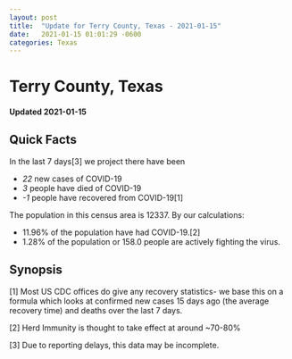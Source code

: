 ```yaml
---
layout: post
title:  "Update for Terry County, Texas - 2021-01-15"
date:   2021-01-15 01:01:29 -0600
categories: Texas
---
```


# Terry County, Texas
#### Updated 2021-01-15

## Quick Facts

In the last 7 days[3] we project there have been
- *22* new cases of COVID-19
- *3* people have died of COVID-19
- *-1* people have recovered from COVID-19[1]

The population in this census area is 12337. By our calculations:
- 11.96% of the population have had COVID-19.[2]
- 1.28% of the population or 158.0 people are actively fighting the virus.

## Synopsis




[1] Most US CDC offices do give any recovery statistics- we base this on a formula which looks at confirmed new cases
15 days ago (the average recovery time) and deaths over the last 7 days.

[2] Herd Immunity is thought to take effect at around ~70-80%

[3] Due to reporting delays, this data may be incomplete.
 
    